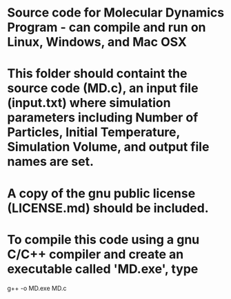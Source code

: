 # Source code for Molecular Dynamics Program - can compile and run on Linux, Windows, and Mac OSX
# This folder should containt the source code (MD.c), an input file (input.txt) where simulation parameters including Number of Particles, Initial Temperature, Simulation Volume, and output file names are set.

# A copy of the gnu public license (LICENSE.md) should be included.

# To compile this code using a gnu C/C++ compiler and create an executable called 'MD.exe', type
  g++ -o MD.exe MD.c

